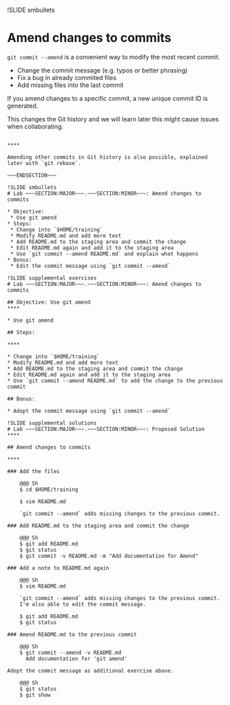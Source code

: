 !SLIDE smbullets
# Amend changes to commits

`git commit --amend` is a convenient way to modify the most recent commit.

* Change the commit message (e.g. typos or better phrasing)
* Fix a bug in already commited files
* Add missing files into the last commit

If you amend changes to a specific commit, a new unique commit ID is generated.

This changes the Git history and we will learn later this might cause issues when collaborating.

~~~SECTION:handouts~~~

****

Amending other commits in Git history is also possible, explained later with `git rebase`.

~~~ENDSECTION~~~

!SLIDE smbullets
# Lab ~~~SECTION:MAJOR~~~.~~~SECTION:MINOR~~~: Amend changes to commits

* Objective:
 * Use git amend
* Steps:
 * Change into `$HOME/training`
 * Modify README.md and add more text
 * Add README.md to the staging area and commit the change
 * Edit README.md again and add it to the staging area
 * Use `git commit --amend README.md` and explain what happens
* Bonus:
 * Edit the commit message using `git commit --amend`

!SLIDE supplemental exercises
# Lab ~~~SECTION:MAJOR~~~.~~~SECTION:MINOR~~~: Amend changes to commits

## Objective: Use git amend
****

* Use git amend

## Steps:

****

* Change into `$HOME/training`
* Modify README.md and add more text
* Add README.md to the staging area and commit the change
* Edit README.md again and add it to the staging area
* Use `git commit --amend README.md` to add the change to the previous commit

## Bonus:

* Adopt the commit message using `git commit --amend`

!SLIDE supplemental solutions
# Lab ~~~SECTION:MAJOR~~~.~~~SECTION:MINOR~~~: Proposed Solution
****

## Amend changes to commits

****

### Add the files

    @@@ Sh
    $ cd $HOME/training

    $ vim README.md

    `git commit --amend` adds missing changes to the previous commit.

### Add README.md to the staging area and commit the change

    @@@ Sh
    $ git add README.md
    $ git status
    $ git commit -v README.md -m "Add documentation for Amend"

### Add a note to README.md again

    @@@ Sh
    $ vim README.md

    `git commit --amend` adds missing changes to the previous commit.
    I'm also able to edit the commit message.

    $ git add README.md
    $ git status

### Amend README.md to the previous commit

    @@@ Sh
    $ git commit --amend -v README.md
      Add documentation for 'git amend'

Adopt the commit message as additional exercise above.

    @@@ Sh
    $ git status
    $ git show
